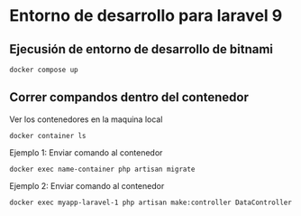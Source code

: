 # Entorno de desarrollo para laravel 9

## Ejecusión de entorno de desarrollo de bitnami

```!/bin/bash
docker compose up
```

## Correr compandos dentro del contenedor

Ver los contenedores en la maquina local

```cli
docker container ls
```

Ejemplo 1: Enviar comando al contenedor

```cli
docker exec name-container php artisan migrate
```

Ejemplo 2: Enviar comando al contenedor

```bash
docker exec myapp-laravel-1 php artisan make:controller DataController
```
